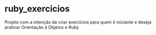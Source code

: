 ruby_exercicios
===============

Projeto com a intenção de criar exercícios para quem é iniciante e deseja praticar Orientação à Objetos e Ruby